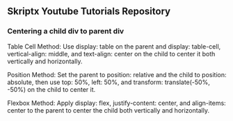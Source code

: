 ## Skriptx Youtube Tutorials Repository ##

### Centering a child div to parent div ###

Table Cell Method: Use display: table on the parent and display: table-cell, vertical-align: middle, and text-align: center on the child to center it both vertically and horizontally.

Position Method: Set the parent to position: relative and the child to position: absolute, then use top: 50%, left: 50%, and transform: translate(-50%, -50%) on the child to center it.

Flexbox Method: Apply display: flex, justify-content: center, and align-items: center to the parent to center the child both vertically and horizontally.

